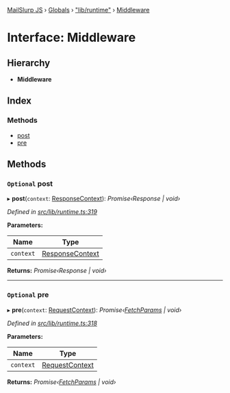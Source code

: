 [MailSlurp JS](../README.md) › [Globals](../globals.md) › ["lib/runtime"](../modules/_lib_runtime_.md) › [Middleware](_lib_runtime_.middleware.md)

# Interface: Middleware

## Hierarchy

* **Middleware**

## Index

### Methods

* [post](_lib_runtime_.middleware.md#optional-post)
* [pre](_lib_runtime_.middleware.md#optional-pre)

## Methods

### `Optional` post

▸ **post**(`context`: [ResponseContext](_lib_runtime_.responsecontext.md)): *Promise‹Response | void›*

*Defined in [src/lib/runtime.ts:319](https://github.com/mailslurp/mailslurp-client-ts-js/blob/fc9510a/src/lib/runtime.ts#L319)*

**Parameters:**

Name | Type |
------ | ------ |
`context` | [ResponseContext](_lib_runtime_.responsecontext.md) |

**Returns:** *Promise‹Response | void›*

___

### `Optional` pre

▸ **pre**(`context`: [RequestContext](_lib_runtime_.requestcontext.md)): *Promise‹[FetchParams](_lib_runtime_.fetchparams.md) | void›*

*Defined in [src/lib/runtime.ts:318](https://github.com/mailslurp/mailslurp-client-ts-js/blob/fc9510a/src/lib/runtime.ts#L318)*

**Parameters:**

Name | Type |
------ | ------ |
`context` | [RequestContext](_lib_runtime_.requestcontext.md) |

**Returns:** *Promise‹[FetchParams](_lib_runtime_.fetchparams.md) | void›*
